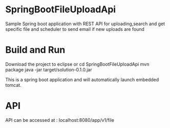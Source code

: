 # SpringBootFileUploadApi
Sample Spring boot application with REST API for uploading,search and get specific file and scheduler to send email if new uploads are found

# Build and Run
Download the project to eclipse or cd SpringBootFileUploadApi
mvn package
java -jar target/solution-0.1.0.jar

This is a spring boot application and will automatically launch embedded tomcat.

# API

API can be accessed at : localhost:8080/app/v1/file


